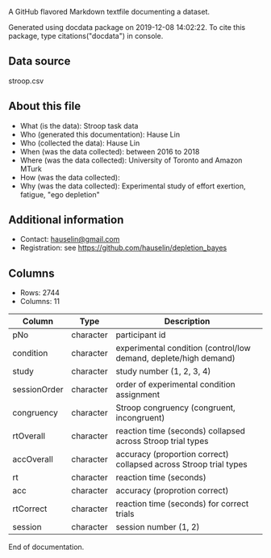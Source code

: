 A GitHub flavored Markdown textfile documenting a dataset.

Generated using docdata package on 2019-12-08 14:02:22.
To cite this package, type citations("docdata") in console.

## Data source

stroop.csv

## About this file

* What (is the data): Stroop task data
* Who (generated this documentation): Hause Lin
* Who (collected the data): Hause Lin
* When (was the data collected): between 2016 to 2018
* Where (was the data collected): University of Toronto and Amazon MTurk
* How (was the data collected): 
* Why (was the data collected): Experimental study of effort exertion, fatigue, "ego depletion" 

## Additional information

* Contact: hauselin@gmail.com
* Registration: see https://github.com/hauselin/depletion_bayes

## Columns

* Rows: 2744
* Columns: 11

| Column       | Type      | Description                                                  |
| ------------ | --------- | ------------------------------------------------------------ |
| pNo          | character | participant id                                               |
| condition    | character | experimental condition (control/low demand, deplete/high demand) |
| study        | character | study number (1, 2, 3, 4)                                    |
| sessionOrder | character | order of experimental condition assignment                   |
| congruency   | character | Stroop congruency (congruent, incongruent)                   |
| rtOverall    | character | reaction time (seconds) collapsed across Stroop trial types  |
| accOverall   | character | accuracy (proportion correct) collapsed across Stroop trial types |
| rt           | character | reaction time (seconds)                                      |
| acc          | character | accuracy (proprotion correct)                                |
| rtCorrect    | character | reaction time (seconds) for correct trials                   |
| session      | character | session number (1, 2)                                        |

End of documentation.

